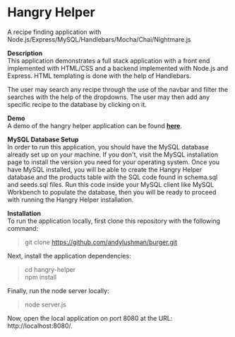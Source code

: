 **Hangry Helper**
=========

A recipe finding application with Node.js/Express/MySQL/Handlebars/Mocha/Chai/Nightmare.js

**Description**  
This application demonstrates a full stack application with a front end implemented with HTML/CSS and a backend implemented with Node.js and Express. HTML templating is done with the help of Handlebars.

The user may search any recipe through the use of the navbar and filter the searches with the help of the dropdowns. The user may then add any specific recipe to the database by clicking on it.

**Demo**  
A demo of the hangry helper application can be found **[here](https://github.com/andylushman/hangry-helper)**.

**MySQL Database Setup**     
In order to run this application, you should have the MySQL database already set up on your machine. If you don't, visit the MySQL installation page to install the version you need for your operating system. Once you have MySQL installed, you will be able to create the Hangry Helper database and the products table with the SQL code found in schema.sql and seeds.sql files. Run this code inside your MySQL client like MySQL Workbench to populate the database, then you will be ready to proceed with running the Hangry Helper installation.

**Installation**  
To run the application locally, first clone this repository with the following command:

> git clone https://github.com/andylushman/burger.git

Next, install the application dependencies:
> cd hangry-helper   
> npm install

Finally, run the node server locally:

> node server.js

Now, open the local application on port 8080 at the URL: http://localhost:8080/.
